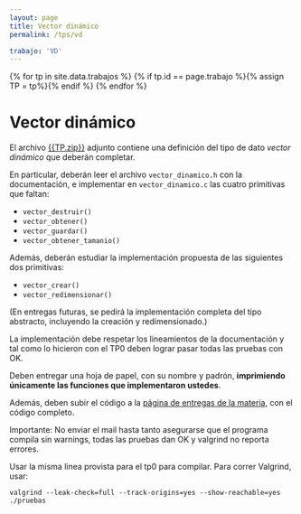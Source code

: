 ```yaml
---
layout: page
title: Vector dinámico
permalink: /tps/vd

trabajo: 'VD'
---
```

{% for tp in site.data.trabajos %}
{% if tp.id == page.trabajo %}{% assign TP = tp%}{% endif %}
{% endfor %}

Vector dinámico
=======

El archivo [{{TP.zip}}]({{TP.zip_link}})
adjunto contiene una definición del tipo de dato _vector dinámico_ que deberán completar.

En particular, deberán leer el archivo `vector_dinamico.h` con la documentación, e implementar en
`vector_dinamico.c` las cuatro primitivas que faltan:

- `vector_destruir()`
- `vector_obtener()`
- `vector_guardar()`
- `vector_obtener_tamanio()`

Además, deberán estudiar la implementación propuesta de las siguientes dos primitivas:

- `vector_crear()`
- `vector_redimensionar()`

(En entregas futuras, se pedirá la implementación completa del tipo abstracto, incluyendo la creación y redimensionado.)

La implementación debe respetar los lineamientos de la documentación y tal como lo hicieron con el TP0 deben lograr
pasar todas las pruebas con OK.

Deben entregar una hoja de papel, con su nombre y padrón,
**imprimiendo únicamente las funciones que implementaron ustedes**.

Además, deben subir el código a la [página de entregas de la materia]({{site.entregas}}), con el código completo.

Importante: No enviar el mail hasta tanto asegurarse que el programa compila sin warnings, todas las pruebas dan OK y valgrind no reporta errores.

Usar la misma linea provista para el tp0 para compilar. Para correr Valgrind, usar:

    valgrind --leak-check=full --track-origins=yes --show-reachable=yes ./pruebas
